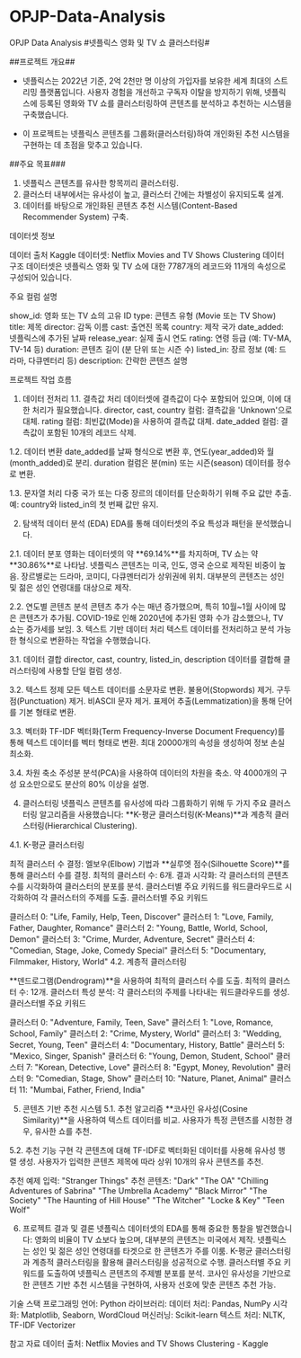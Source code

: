 # OPJP-Data-Analysis
OPJP Data Analysis
#넷플릭스 영화 및 TV 쇼 클러스터링#

##프로젝트 개요##

* 넷플릭스는 2022년 기준, 2억 2천만 명 이상의 가입자를 보유한 세계 최대의 스트리밍 플랫폼입니다. 사용자 경험을 개선하고 구독자 이탈을 방지하기 위해, 넷플릭스에 등록된 영화와 TV 쇼를 클러스터링하여 콘텐츠를 분석하고 추천하는 시스템을 구축했습니다.

* 이 프로젝트는 넷플릭스 콘텐츠를 그룹화(클러스터링)하여 개인화된 추천 시스템을 구현하는 데 초점을 맞추고 있습니다.

##주요 목표###

1. 넷플릭스 콘텐츠를 유사한 항목끼리 클러스터링.
2. 클러스터 내부에서는 유사성이 높고, 클러스터 간에는 차별성이 유지되도록 설계.
3. 데이터를 바탕으로 개인화된 콘텐츠 추천 시스템(Content-Based Recommender System) 구축.

데이터셋 정보

데이터 출처
Kaggle 데이터셋: Netflix Movies and TV Shows Clustering
데이터 구조
데이터셋은 넷플릭스 영화 및 TV 쇼에 대한 7787개의 레코드와 11개의 속성으로 구성되어 있습니다.

주요 컬럼 설명

show_id: 영화 또는 TV 쇼의 고유 ID
type: 콘텐츠 유형 (Movie 또는 TV Show)
title: 제목
director: 감독 이름
cast: 출연진 목록
country: 제작 국가
date_added: 넷플릭스에 추가된 날짜
release_year: 실제 출시 연도
rating: 연령 등급 (예: TV-MA, TV-14 등)
duration: 콘텐츠 길이 (분 단위 또는 시즌 수)
listed_in: 장르 정보 (예: 드라마, 다큐멘터리 등)
description: 간략한 콘텐츠 설명

프로젝트 작업 흐름
1. 데이터 전처리
1.1. 결측값 처리
데이터셋에 결측값이 다수 포함되어 있으며, 이에 대한 처리가 필요했습니다.
director, cast, country 컬럼: 결측값을 'Unknown'으로 대체.
rating 컬럼: 최빈값(Mode)을 사용하여 결측값 대체.
date_added 컬럼: 결측값이 포함된 10개의 레코드 삭제.

1.2. 데이터 변환
date_added를 날짜 형식으로 변환 후, 연도(year_added)와 월(month_added)로 분리.
duration 컬럼은 분(min) 또는 시즌(season) 데이터를 정수로 변환.

1.3. 문자열 처리
다중 국가 또는 다중 장르의 데이터를 단순화하기 위해 주요 값만 추출.
예: country와 listed_in의 첫 번째 값만 유지.

2. 탐색적 데이터 분석 (EDA)
EDA를 통해 데이터셋의 주요 특성과 패턴을 분석했습니다.

2.1. 데이터 분포
영화는 데이터셋의 약 **69.14%**를 차지하며, TV 쇼는 약 **30.86%**로 나타남.
넷플릭스 콘텐츠는 미국, 인도, 영국 순으로 제작된 비중이 높음.
장르별로는 드라마, 코미디, 다큐멘터리가 상위권에 위치.
대부분의 콘텐츠는 성인 및 젊은 성인 연령대를 대상으로 제작.

2.2. 연도별 콘텐츠 분석
콘텐츠 추가 수는 매년 증가했으며, 특히 10월~1월 사이에 많은 콘텐츠가 추가됨.
COVID-19로 인해 2020년에 추가된 영화 수가 감소했으나, TV 쇼는 증가세를 보임.
3. 텍스트 기반 데이터 처리
텍스트 데이터를 전처리하고 분석 가능한 형식으로 변환하는 작업을 수행했습니다.

3.1. 데이터 결합
director, cast, country, listed_in, description 데이터를 결합해 클러스터링에 사용할 단일 컬럼 생성.

3.2. 텍스트 정제
모든 텍스트 데이터를 소문자로 변환.
불용어(Stopwords) 제거.
구두점(Punctuation) 제거.
비ASCII 문자 제거.
표제어 추출(Lemmatization)을 통해 단어를 기본 형태로 변환.

3.3. 벡터화
TF-IDF 벡터화(Term Frequency-Inverse Document Frequency)를 통해 텍스트 데이터를 벡터 형태로 변환.
최대 20000개의 속성을 생성하여 정보 손실 최소화.

3.4. 차원 축소
주성분 분석(PCA)을 사용하여 데이터의 차원을 축소.
약 4000개의 구성 요소만으로도 분산의 80% 이상을 설명.


4. 클러스터링
넷플릭스 콘텐츠를 유사성에 따라 그룹화하기 위해 두 가지 주요 클러스터링 알고리즘을 사용했습니다: **K-평균 클러스터링(K-Means)**과 계층적 클러스터링(Hierarchical Clustering).

4.1. K-평균 클러스터링

최적 클러스터 수 결정:
엘보우(Elbow) 기법과 **실루엣 점수(Silhouette Score)**를 통해 클러스터 수를 결정.
최적의 클러스터 수: 6개.
결과 시각화:
각 클러스터의 콘텐츠 수를 시각화하여 클러스터의 분포를 분석.
클러스터별 주요 키워드를 워드클라우드로 시각화하여 각 클러스터의 주제를 도출.
클러스터별 주요 키워드

클러스터 0: "Life, Family, Help, Teen, Discover"
클러스터 1: "Love, Family, Father, Daughter, Romance"
클러스터 2: "Young, Battle, World, School, Demon"
클러스터 3: "Crime, Murder, Adventure, Secret"
클러스터 4: "Comedian, Stage, Joke, Comedy Special"
클러스터 5: "Documentary, Filmmaker, History, World"
4.2. 계층적 클러스터링

**덴드로그램(Dendrogram)**을 사용하여 최적의 클러스터 수를 도출.
최적의 클러스터 수: 12개.
클러스터 특성 분석:
각 클러스터의 주제를 나타내는 워드클라우드를 생성.
클러스터별 주요 키워드

클러스터 0: "Adventure, Family, Teen, Save"
클러스터 1: "Love, Romance, School, Family"
클러스터 2: "Crime, Mystery, World"
클러스터 3: "Wedding, Secret, Young, Teen"
클러스터 4: "Documentary, History, Battle"
클러스터 5: "Mexico, Singer, Spanish"
클러스터 6: "Young, Demon, Student, School"
클러스터 7: "Korean, Detective, Love"
클러스터 8: "Egypt, Money, Revolution"
클러스터 9: "Comedian, Stage, Show"
클러스터 10: "Nature, Planet, Animal"
클러스터 11: "Mumbai, Father, Friend, India"

5. 콘텐츠 기반 추천 시스템
5.1. 추천 알고리즘
**코사인 유사성(Cosine Similarity)**을 사용하여 텍스트 데이터를 비교.
사용자가 특정 콘텐츠를 시청한 경우, 유사한 쇼를 추천.

5.2. 추천 기능 구현
각 콘텐츠에 대해 TF-IDF로 벡터화된 데이터를 사용해 유사성 행렬 생성.
사용자가 입력한 콘텐츠 제목에 따라 상위 10개의 유사 콘텐츠를 추천.

추천 예제
입력: "Stranger Things"
추천 콘텐츠:
"Dark"
"The OA"
"Chilling Adventures of Sabrina"
"The Umbrella Academy"
"Black Mirror"
"The Society"
"The Haunting of Hill House"
"The Witcher"
"Locke & Key"
"Teen Wolf"

6. 프로젝트 결과 및 결론
넷플릭스 데이터셋의 EDA를 통해 중요한 통찰을 발견했습니다:
  영화의 비율이 TV 쇼보다 높으며, 대부분의 콘텐츠는 미국에서 제작.
  넷플릭스는 성인 및 젊은 성인 연령대를 타겟으로 한 콘텐츠가 주를 이룸.
K-평균 클러스터링과 계층적 클러스터링을 활용해 클러스터링을 성공적으로 수행.
클러스터별 주요 키워드를 도출하여 넷플릭스 콘텐츠의 주제별 분포를 분석.
코사인 유사성을 기반으로 한 콘텐츠 기반 추천 시스템을 구현하여, 사용자 선호에 맞춘 콘텐츠 추천 가능.

기술 스택
프로그래밍 언어: Python
라이브러리:
  데이터 처리: Pandas, NumPy
  시각화: Matplotlib, Seaborn, WordCloud
  머신러닝: Scikit-learn
  텍스트 처리: NLTK, TF-IDF Vectorizer

참고 자료
데이터 출처: Netflix Movies and TV Shows Clustering - Kaggle
